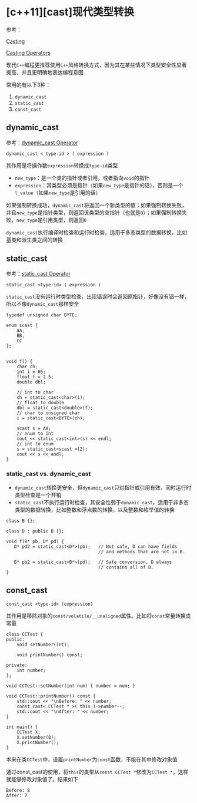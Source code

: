 
# [c++11][cast]现代类型转换

参考：

[Casting](https://docs.microsoft.com/en-us/cpp/cpp/casting?view=vs-2019)

[Casting Operators](https://docs.microsoft.com/en-us/cpp/cpp/casting-operators?view=vs-2019)

现代`C++`编程更推荐使用`C++`风格转换方式，因为其在某些情况下类型安全性显著提高，并且更明确地表达编程意图

常用的有以下3种：

1. `dynamic_cast`
2. `static_cast`
3. `const_cast`

## dynamic_cast

参考：[dynamic_cast Operator](https://docs.microsoft.com/en-us/cpp/cpp/dynamic-cast-operator?view=vs-2019)

```
dynamic_cast < type-id > ( expression )
```

其作用是将操作数`expression`转换成`type-id`类型

* `new_type`：是一个类的指针或者引用，或者指向`void`的指针
* `expression`：其类型必须是指针（如果`new_type`是指针的话），否则是一个`l_value`（如果`new_type`是引用的话）

如果强制转换成功，`dynamic_cast`将返回一个新类型的值；如果强制转换失败，并且`new_type`是指针类型，则返回该类型的空指针（也就是`0`）；如果强制转换失败，`new_type`是引用类型，则返回`0`

`dynamic_cast`执行编译时检查和运行时检查，适用于多态类型的数据转换，比如基类和派生类之间的转换

## static_cast

参考：[static_cast Operator](https://docs.microsoft.com/en-us/cpp/cpp/static-cast-operator?view=vs-2019)

```
static_cast <type-id> ( expression )
```

`static_cast`没有运行时类型检查，出现错误时会返回原指针，好像没有错一样，所以不像`dynamic_cast`那样安全

```
typedef unsigned char BYTE;

enum scast {
    AA,
    BB,
    CC
};


void f() {
    char ch;
    int i = 65;
    float f = 2.5;
    double dbl;

    // int to char
    ch = static_cast<char>(i);
    // float to double
    dbl = static_cast<double>(f);
    // char to unsigned char
    i = static_cast<BYTE>(ch);

    scast s = AA;
    // enum to int
    cout << static_cast<int>(s) << endl;
    // int to enum
    s = static_cast<scast >(2);
    cout << s << endl;
}
```

### static_cast vs. dynamic_cast

* `dynamic_cast`转换更安全，但`dynamic_cast`只对指针或引用有效，同时运行时类型检查是一个开销
* `static_cast`不执行运行时检查，其安全性弱于`dynamic_cast`，适用于非多态类型的数据转换，比如整数和浮点数的转换，以及整数和枚举值的转换

```
class B {};

class D : public B {};

void f(B* pb, D* pd) {
   D* pd2 = static_cast<D*>(pb);   // Not safe, D can have fields
                                   // and methods that are not in B.

   B* pb2 = static_cast<B*>(pd);   // Safe conversion, D always
                                   // contains all of B.
}
```

## const_cast

```
const_cast <type-id> (expression)
```

其作用是移除对象的`const/volatile/__unaligned`属性。比如将`const`常量转换成常量

```
class CCTest {
public:
    void setNumber(int);

    void printNumber() const;

private:
    int number;
};

void CCTest::setNumber(int num) { number = num; }

void CCTest::printNumber() const {
    std::cout << "\nBefore: " << number;
    const_cast< CCTest * >( this )->number--;
    std::cout << "\nAfter: " << number;
}

int main() {
    CCTest X;
    X.setNumber(8);
    X.printNumber();
}
```

本来在类`CCTest`中，设置`printNumber`为`const`函数，不能在其中修改对象值

通过const_cast的使用，将`this`的类型从`const CCTest *`修改为`CCTest *`，这样就能够修改对象值了。结果如下

```
Before: 8
After: 7
```